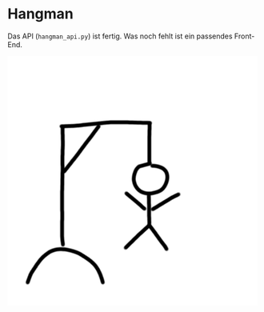 # Hangman

Das API (`hangman_api.py`) ist fertig. Was noch fehlt ist ein passendes Front-End.


![Hangman](image_6.png)
